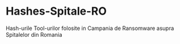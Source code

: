 # Hashes-Spitale-RO
Hash-urile Tool-urilor folosite in Campania de Ransomware asupra Spitalelor din Romania
